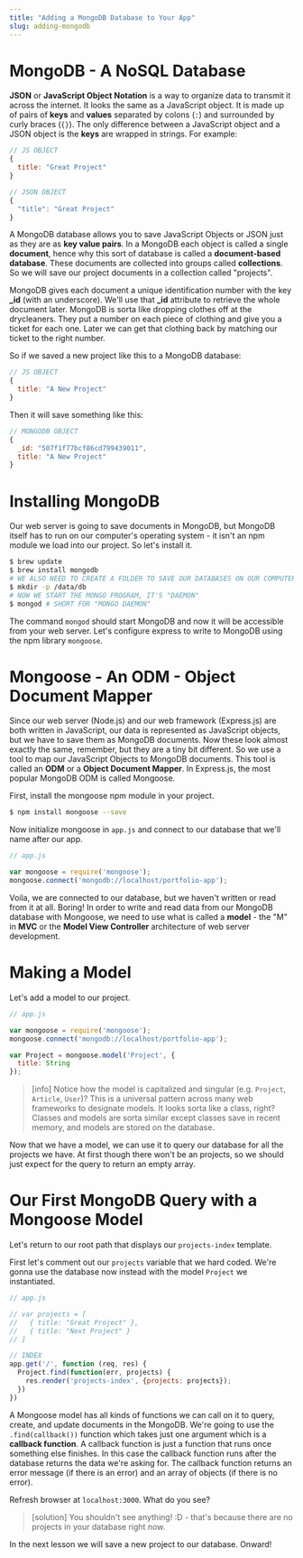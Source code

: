 ```yaml
---
title: "Adding a MongoDB Database to Your App"
slug: adding-mongodb
---
```


# MongoDB - A NoSQL Database

**JSON** or **JavaScript Object Notation** is a way to organize data to transmit it across the internet. It looks the same as a JavaScript object. It is made up of pairs of **keys** and **values** separated by colons (`:`) and surrounded by curly braces (`{}`). The only difference between a JavaScript object and a JSON object is the **keys** are wrapped in strings. For example:

```js
// JS OBJECT
{
  title: "Great Project"
}
```

```js
// JSON OBJECT
{
  "title": "Great Project"
}
```

A MongoDB database allows you to save JavaScript Objects or JSON just as they are as **key value pairs**. In a MongoDB each object is called a single **document**, hence why this sort of database is called a **document-based database**. These documents are collected into groups called **collections**. So we will save our project documents in a collection called "projects".

MongoDB gives each document a unique identification number with the key **_id** (with an underscore). We'll use that **_id** attribute to retrieve the whole document later. MongoDB is sorta like dropping clothes off at the drycleaners. They put a number on each piece of clothing and give you a ticket for each one. Later we can get that clothing back by matching our ticket to the right number.

So if we saved a new project like this to a MongoDB database:

```js
// JS OBJECT
{
  title: "A New Project"
}
```

Then it will save something like this:

```js
// MONGODB OBJECT
{
  _id: "507f1f77bcf86cd799439011",
  title: "A New Project"
}
```

# Installing MongoDB

Our web server is going to save documents in MongoDB, but MongoDB itself has to run on our computer's operating system - it isn't an npm module we load into our project. So let's install it.

```bash
$ brew update
$ brew install mongodb
# WE ALSO NEED TO CREATE A FOLDER TO SAVE OUR DATABASES ON OUR COMPUTER
$ mkdir -p /data/db
# NOW WE START THE MONGO PROGRAM, IT'S "DAEMON"
$ mongod # SHORT FOR "MONGO DAEMON"
```

The command `mongod` should start MongoDB and now it will be accessible from your web server. Let's configure express to write to MongoDB using the npm library `mongoose`.

# Mongoose - An ODM - Object Document Mapper

Since our web server (Node.js) and our web framework (Express.js) are both written in JavaScript, our data is represented as JavaScript objects, but we have to save them as MongoDB documents. Now these look almost exactly the same, remember, but they are a tiny bit different. So we use a tool to map our JavaScript Objects to MongoDB documents. This tool is called an **ODM** or a **Object Document Mapper**. In Express.js, the most popular MongoDB ODM is called Mongoose.

First, install the mongoose npm module in your project.

```bash
$ npm install mongoose --save
```

Now initialize mongoose in `app.js` and connect to our database that we'll name after our app.

```js
// app.js

var mongoose = require('mongoose');
mongoose.connect('mongodb://localhost/portfolio-app');
```

Voila, we are connected to our database, but we haven't written or read from it at all. Boring! In order to write and read data from our MongoDB database with Mongoose, we need to use what is called a **model** - the "M" in **MVC** or the **Model View Controller** architecture of web server development.

# Making a Model

Let's add a model to our project.

```js
// app.js

var mongoose = require('mongoose');
mongoose.connect('mongodb://localhost/portfolio-app');

var Project = mongoose.model('Project', {
  title: String
});
```

> [info]
> Notice how the model is capitalized and singular (e.g. `Project`, `Article`, `User`)? This is a universal pattern across many web frameworks to designate models. It looks sorta like a class, right? Classes and models are sorta similar except classes save in recent memory, and models are stored on the database.

Now that we have a model, we can use it to query our database for all the projects we have. At first though there won't be an projects, so we should just expect for the query to return an empty array.

# Our First MongoDB Query with a Mongoose Model

Let's return to our root path that displays our `projects-index` template.

First let's comment out our `projects` variable that we hard coded. We're gonna use the database now instead with the model `Project` we instantiated.

```js
// app.js

// var projects = [
//   { title: "Great Project" },
//   { title: "Next Project" }
// ]

// INDEX
app.get('/', function (req, res) {
  Project.find(function(err, projects) {
    res.render('projects-index', {projects: projects});
  })
})
```

A Mongoose model has all kinds of functions we can call on it to query, create, and update documents in the MongoDB. We're going to use the `.find(callback())` function which takes just one argument which is a **callback function**. A callback function is just a function that runs once something else finishes. In this case the callback function runs after the database returns the data we're asking for. The callback function returns an error message (if there is an error) and an array of objects (if there is no error).

Refresh browser at `localhost:3000`. What do you see?

> [solution]
> You shouldn't see anything! :D - that's because there are no projects in your database right now.

In the next lesson we will save a new project to our database. Onward!

